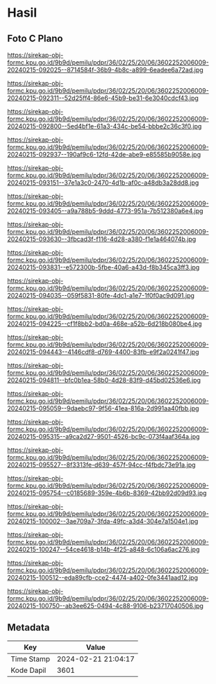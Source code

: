 # Hasil

## Foto C Plano

https://sirekap-obj-formc.kpu.go.id/9b9d/pemilu/pdpr/36/02/25/20/06/3602252006009-20240215-092025--8714584f-36b9-4b8c-a899-6eadee6a72ad.jpg

https://sirekap-obj-formc.kpu.go.id/9b9d/pemilu/pdpr/36/02/25/20/06/3602252006009-20240215-092311--52d25ff4-86e6-45b9-be31-6e3040cdcf43.jpg

https://sirekap-obj-formc.kpu.go.id/9b9d/pemilu/pdpr/36/02/25/20/06/3602252006009-20240215-092800--5ed4bf1e-61a3-434c-be54-bbbe2c36c3f0.jpg

https://sirekap-obj-formc.kpu.go.id/9b9d/pemilu/pdpr/36/02/25/20/06/3602252006009-20240215-092937--190af9c6-12fd-42de-abe9-e85585b9058e.jpg

https://sirekap-obj-formc.kpu.go.id/9b9d/pemilu/pdpr/36/02/25/20/06/3602252006009-20240215-093151--37e1a3c0-2470-4d1b-af0c-a48db3a28dd8.jpg

https://sirekap-obj-formc.kpu.go.id/9b9d/pemilu/pdpr/36/02/25/20/06/3602252006009-20240215-093405--a9a788b5-9ddd-4773-951a-7b512380a6e4.jpg

https://sirekap-obj-formc.kpu.go.id/9b9d/pemilu/pdpr/36/02/25/20/06/3602252006009-20240215-093630--3fbcad3f-f116-4d28-a380-f1e1a464074b.jpg

https://sirekap-obj-formc.kpu.go.id/9b9d/pemilu/pdpr/36/02/25/20/06/3602252006009-20240215-093831--e572300b-5fbe-40a6-a43d-f8b345ca3ff3.jpg

https://sirekap-obj-formc.kpu.go.id/9b9d/pemilu/pdpr/36/02/25/20/06/3602252006009-20240215-094035--059f5831-80fe-4dc1-a1e7-1f0f0ac9d091.jpg

https://sirekap-obj-formc.kpu.go.id/9b9d/pemilu/pdpr/36/02/25/20/06/3602252006009-20240215-094225--cf1f8bb2-bd0a-468e-a52b-6d218b080be4.jpg

https://sirekap-obj-formc.kpu.go.id/9b9d/pemilu/pdpr/36/02/25/20/06/3602252006009-20240215-094443--4146cdf8-d769-4400-83fb-e9f2a0241f47.jpg

https://sirekap-obj-formc.kpu.go.id/9b9d/pemilu/pdpr/36/02/25/20/06/3602252006009-20240215-094811--bfc0b1ea-58b0-4d28-83f9-d45bd02536e6.jpg

https://sirekap-obj-formc.kpu.go.id/9b9d/pemilu/pdpr/36/02/25/20/06/3602252006009-20240215-095059--9daebc97-9f56-41ea-816a-2d991aa40fbb.jpg

https://sirekap-obj-formc.kpu.go.id/9b9d/pemilu/pdpr/36/02/25/20/06/3602252006009-20240215-095315--a9ca2d27-9501-4526-bc9c-073f4aaf364a.jpg

https://sirekap-obj-formc.kpu.go.id/9b9d/pemilu/pdpr/36/02/25/20/06/3602252006009-20240215-095527--8f3313fe-d639-457f-94cc-f4fbdc73e91a.jpg

https://sirekap-obj-formc.kpu.go.id/9b9d/pemilu/pdpr/36/02/25/20/06/3602252006009-20240215-095754--c0185689-359e-4b6b-8369-42bb92d09d93.jpg

https://sirekap-obj-formc.kpu.go.id/9b9d/pemilu/pdpr/36/02/25/20/06/3602252006009-20240215-100002--3ae709a7-3fda-49fc-a3d4-304e7a1504e1.jpg

https://sirekap-obj-formc.kpu.go.id/9b9d/pemilu/pdpr/36/02/25/20/06/3602252006009-20240215-100247--54ce4618-b14b-4f25-a848-6c106a6ac276.jpg

https://sirekap-obj-formc.kpu.go.id/9b9d/pemilu/pdpr/36/02/25/20/06/3602252006009-20240215-100512--eda89cfb-cce2-4474-a402-0fe3441aad12.jpg

https://sirekap-obj-formc.kpu.go.id/9b9d/pemilu/pdpr/36/02/25/20/06/3602252006009-20240215-100750--ab3ee625-0494-4c88-9106-b23717040506.jpg


## Metadata

| Key        | Value               |
| ---------- | ------------------- |
| Time Stamp | 2024-02-21 21:04:17 |
| Kode Dapil | 3601                |



